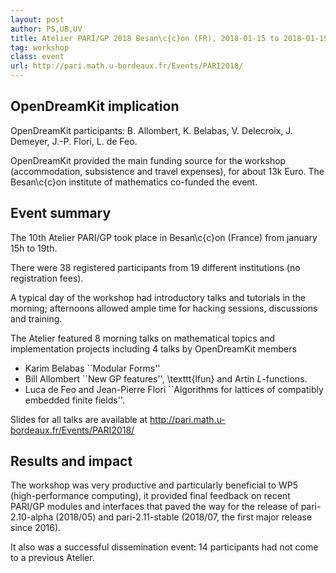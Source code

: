 ```yaml
---
layout: post
author: PS,UB,UV
title: Atelier PARI/GP 2018 Besan\c{c}on (FR), 2018-01-15 to 2018-01-19
tag: workshop
class: event
url: http://pari.math.u-bordeaux.fr/Events/PARI2018/
---
```



## OpenDreamKit implication




OpenDreamKit participants: B. Allombert, K. Belabas, V. Delecroix, J. Demeyer,
J.-P. Flori, L. de Feo.

OpenDreamKit provided the main funding source for the workshop (accommodation,
subsistence and travel expenses), for about 13k Euro. The Besan\c{c}on
institute of mathematics co-funded the event.

## Event summary




The 10th Atelier PARI/GP took place in Besan\c{c}on (France) from january
15h to 19th.

There were 38 registered participants from 19 different institutions
(no registration fees).

A typical day of the workshop had introductory talks and tutorials
in the morning; afternoons allowed ample time for hacking sessions,
discussions and training.

The Atelier featured 8 morning talks on mathematical topics and
implementation projects including 4 talks by OpenDreamKit members


* Karim Belabas ``Modular Forms''
* Bill Allombert ``New GP features'', \texttt{lfun} and Artin
  $L$-functions.
* Luca de Feo and Jean-Pierre Flori ``Algorithms for lattices of
  compatibly embedded finite fields''.



Slides for all talks are available at
http://pari.math.u-bordeaux.fr/Events/PARI2018/

## Results and impact





The workshop was very productive and particularly beneficial to WP5
(high-performance computing), it provided final feedback on recent PARI/GP
  modules and interfaces that paved the way for the release of
  pari-2.10-alpha (2018/05) and pari-2.11-stable (2018/07, the first major
  release since 2016).

It also was a successful dissemination event: 14 participants had not come to
  a previous Atelier.

